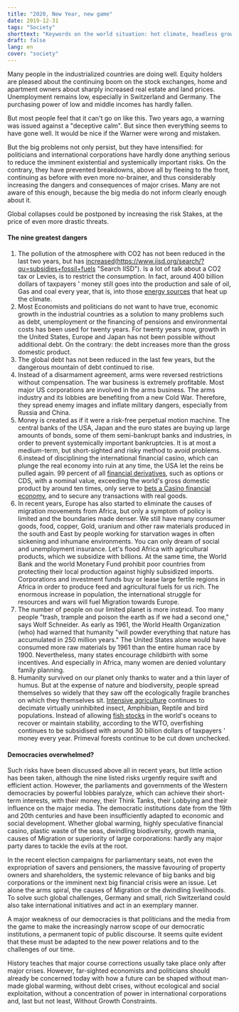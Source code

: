 ```yaml
---
title: "2020, New Year, new game"
date: 2019-12-31
tags: "Society"
shorttext: "Keywords on the world situation: hot climate, headless growth and monetary policy, arms mania, Migration, population growth."
draft: false
lang: en
cover: "society"
---
```


Many people in the industrialized countries are doing well. Equity holders are pleased about the continuing boom on the stock exchanges, home and apartment owners about sharply increased real estate and land prices. Unemployment remains low, especially in Switzerland and Germany. The purchasing power of low and middle incomes has hardly fallen.

But most people feel that it can't go on like this. Two years ago, a warning was issued against a "deceptive calm". But since then everything seems to have gone well. It would be nice if the Warner were wrong and mistaken.

But the big problems not only persist, but they have intensified: for politicians and international corporations have hardly done anything serious to reduce the imminent existential and systemically important risks. On the contrary, they have prevented breakdowns, above all by fleeing to the front, continuing as before with even more no-brainer, and thus considerably increasing the dangers and consequences of major crises. Many are not aware of this enough, because the big media do not inform clearly enough about it.

Global collapses could be postponed by increasing the risk Stakes, at the price of even more drastic threats.

#### The nine greatest dangers

  1. The pollution of the atmosphere with CO2 has not been reduced in the last two years, but has [increased](https://www.iea.org/reports/world-energy-outlook-2019 "World Energy Outlook 2019")(https://www.iisd.org/search/?qu=subsidies+fossil+fuels "Search IISD"). Is a lot of talk about a CO2 tax or Levies, is to restrict the consumption. In fact, around 400 billion dollars of taxpayers ' money still goes into the production and sale of oil, Gas and coal every year, that is, into those [energy sources](https://www.iisd.org/search/?qu=subsidies+fossil+fuels "Search IISD") that heat up the climate.
  2. Most Economists and politicians do not want to have true, economic growth in the industrial countries as a solution to many problems such as debt, unemployment or the financing of pensions and environmental costs has been used for twenty years. For twenty years now, growth in the United States, Europe and Japan has not been possible without additional debt. On the contrary: the debt increases more than the gross domestic product.
  3. The global debt has not been reduced in the last few years, but the dangerous mountain of debt continued to rise.
  4. Instead of a disarmament agreement, arms were reversed restrictions without compensation. The war business is extremely profitable. Most major US corporations are involved in the arms business. The arms industry and its lobbies are benefiting from a new Cold War. Therefore, they spread enemy images and inflate military dangers, especially from Russia and China.
  5. Money is created as if it were a risk-free perpetual motion machine. The central banks of the USA, Japan and the euro states are buying up large amounts of bonds, some of them semi-bankrupt banks and industries, in order to prevent systemically important bankruptcies. It is at most a medium-term, but short-sighted and risky method to avoid problems.
  6.instead of disciplining the international financial casino, which can plunge the real economy into ruin at any time, the USA let the reins be pulled again. 99 percent of all [financial derivatives](https://deutsch.rt.com/wirtschaft/55713-marc-chesney-finanzprofessor-universitaet-zuerich-globale-finanzpolitik-gefaehrdet-demokratie/ "Marc Chesney, Finanzprofessor der Universität Zürich: 'Globale Finanzpolitik gefährdet Demokratie'"), such as options or CDS, with a nominal value, exceeding the world's gross domestic product by around ten times, only serve to [bets a Casino financial economy](https://www.investopedia.com/articles/trading/11/automated-trading-systems.asp "Automated Trading Systems: The Pros and Cons"), and to secure any transactions with real goods.
  7. In recent years, Europe has also started to eliminate the causes of migration movements from Africa, but only a symptom of policy is limited and the boundaries made denser. We still have many consumer goods, food, copper, Gold, uranium and other raw materials produced in the south and East by people working for starvation wages in often sickening and inhumane environments. You can only dream of social and unemployment insurance. Let's flood Africa with agricultural products, which we subsidize with billions. At the same time, the World Bank and the world Monetary Fund prohibit poor countries from protecting their local production against highly subsidized imports. Corporations and investment funds buy or lease large fertile regions in Africa in order to produce feed and agricultural fuels for us rich. The enormous increase in population, the international struggle for resources and wars will fuel Migration towards Europe.
  8. The number of people on our limited planet is more instead. Too many people "trash, trample and poison the earth as if we had a second one," says Wolf Schneider. As early as 1961, the World Health Organization (who) had warned that humanity "will powder everything that nature has accumulated in 250 million years." The United States alone would have consumed more raw materials by 1961 than the entire human race by 1900. Nevertheless, many states encourage childbirth with some incentives. And especially in Africa, many women are denied voluntary family planning.
  9. Humanity survived on our planet only thanks to water and a thin layer of humus. But at the expense of nature and biodiversity, people spread themselves so widely that they saw off the ecologically fragile branches on which they themselves sit. [Intensive agriculture](https://www.birdlife.org/europe-and-central-asia/open-letter-reform-cap "Open letter to MEPs | Reform the CAP: harmful agriculture is destroying nature") continues to decimate virtually uninhibited insect, Amphibian, Reptile and bird populations. Instead of allowing [fish stocks](https://www.tagesanzeiger.ch/wirtschaft/standard/WTO-soll-die-subventionierte-Pluenderung-der-Meere-stoppen/story/22600974 "WTO soll die subventionierte Plünderung der Meere stoppen") in the world's oceans to recover or maintain stability, according to the WTO, overfishing continues to be subsidised with around 30 billion dollars of taxpayers ' money every year. Primeval forests continue to be cut down unchecked.

#### Democracies overwhelmed?

Such risks have been discussed above all in recent years, but little action has been taken, although the nine listed risks urgently require swift and efficient action. However, the parliaments and governments of the Western democracies by powerful lobbies paralyze, which can achieve their short-term interests, with their money, their Think Tanks, their Lobbying and their influence on the major media.
The democratic institutions date from the 19th and 20th centuries and have been insufficiently adapted to economic and social development. Whether global warming, highly speculative financial casino, plastic waste of the seas, dwindling biodiversity, growth mania, causes of Migration or superiority of large corporations: hardly any major party dares to tackle the evils at the root.

In the recent election campaigns for parliamentary seats, not even the expropriation of savers and pensioners, the massive favouring of property owners and shareholders, the systemic relevance of big banks and big corporations or the imminent next big financial crisis were an issue. Let alone the arms spiral, the causes of Migration or the dwindling livelihoods. To solve such global challenges, Germany and small, rich Switzerland could also take international initiatives and act in an exemplary manner.

A major weakness of our democracies is that politicians and the media from the game to make the increasingly narrow scope of our democratic institutions, a permanent topic of public discourse. It seems quite evident that these must be adapted to the new power relations and to the challenges of our time.

History teaches that major course corrections usually take place only after major crises. However, far-sighted economists and politicians should already be concerned today with how a future can be shaped without man-made global warming, without debt crises, without ecological and social exploitation, without a concentration of power in international corporations and, last but not least, Without Growth Constraints.

